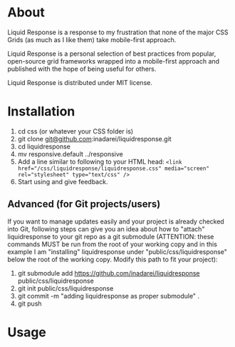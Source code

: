 # About
Liquid Response is a response to my frustration that none of the major CSS Grids (as much as I like them) take mobile-first approach. 

Liquid Response is a personal selection of best practices from popular, open-source grid frameworks wrapped into a mobile-first approach and published with the hope of being useful for others.

Liquid Response is distributed under MIT license.

# Installation

1. cd css (or whatever your CSS folder is)
1. git clone git@github.com:inadarei/liquidresponse.git
1. cd liquidresponse
1. mv responsive.default ../responsive
1. Add a line similar to following to your HTML head:
`<link href="/css/liquidresponse/liquidresponse.css" media="screen" rel="stylesheet" type="text/css" /> `
1. Start using and give feedback.

## Advanced (for Git projects/users)
If you want to manage updates easily and your project is already checked into Git, following steps can give you
an idea about how to "attach" liquidresponse to your git repo as a git submodule (ATTENTION: these commands MUST
be run from the root of your working copy and in this example I am "installing" liquidresponse under 
"public/css/liquidresponse" below the root of the working copy. Modify this path to fit your project):
1. git submodule add https://github.com/inadarei/liquidresponse public/css/liquidresponse
1. git init public/css/liquidresponse
1. git commit -m "adding liquidresponse as proper submodule" .
1. git push

# Usage 
